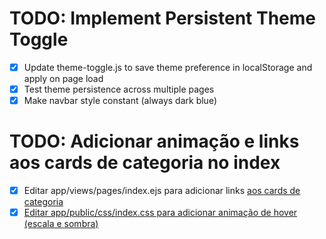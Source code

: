 # TODO: Implement Persistent Theme Toggle

- [x] Update theme-toggle.js to save theme preference in localStorage and apply on page load
- [x] Test theme persistence across multiple pages
- [x] Make navbar style constant (always dark blue)

# TODO: Adicionar animação e links aos cards de categoria no index

- [x] Editar app/views/pages/index.ejs para adicionar links <a href> aos cards de categoria
- [x] Editar app/public/css/index.css para adicionar animação de hover (escala e sombra)

